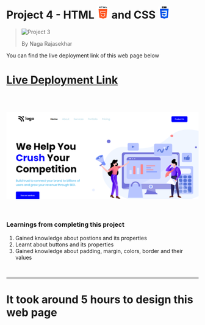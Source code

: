 # Project 4 - HTML ![HTML Logo](./HTML_logo.png) and CSS ![CSS logo](./CSS_logo.png)

> ![Project 3](https://img.shields.io/badge/Project-3-brightgreen)
>
> By Naga Rajasekhar

You can find the live deployment link of this web page below

# [Live Deployment Link](https://crushthecompetition.netlify.app/)

<br/>
<br/>

![Preview](./preview_services_home_page.png)

<br/>

### Learnings from completing this project

1. Gained knowledge about postions and its properties<br/>
2. Learnt about buttons and its properties
3. Gained knowledge about padding, margin, colors, border and their values

<br>

<hr>

# It took around 5 hours to design this web page
